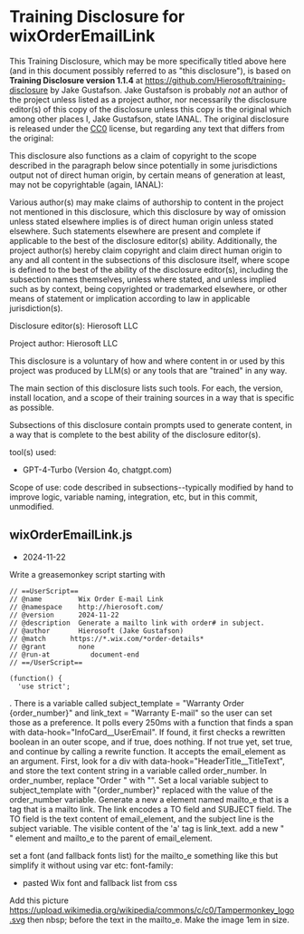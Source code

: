 # Training Disclosure for wixOrderEmailLink
This Training Disclosure, which may be more specifically titled above here (and in this document possibly referred to as "this disclosure"), is based on **Training Disclosure version 1.1.4** at https://github.com/Hierosoft/training-disclosure by Jake Gustafson. Jake Gustafson is probably *not* an author of the project unless listed as a project author, nor necessarily the disclosure editor(s) of this copy of the disclosure unless this copy is the original which among other places I, Jake Gustafson, state IANAL. The original disclosure is released under the [CC0](https://creativecommons.org/public-domain/cc0/) license, but regarding any text that differs from the original:

This disclosure also functions as a claim of copyright to the scope described in the paragraph below since potentially in some jurisdictions output not of direct human origin, by certain means of generation at least, may not be copyrightable (again, IANAL):

Various author(s) may make claims of authorship to content in the project not mentioned in this disclosure, which this disclosure by way of omission unless stated elsewhere implies is of direct human origin unless stated elsewhere. Such statements elsewhere are present and complete if applicable to the best of the disclosure editor(s) ability. Additionally, the project author(s) hereby claim copyright and claim direct human origin to any and all content in the subsections of this disclosure itself, where scope is defined to the best of the ability of the disclosure editor(s), including the subsection names themselves, unless where stated, and unless implied such as by context, being copyrighted or trademarked elsewhere, or other means of statement or implication according to law in applicable jurisdiction(s).

Disclosure editor(s): Hierosoft LLC

Project author: Hierosoft LLC

This disclosure is a voluntary of how and where content in or used by this project was produced by LLM(s) or any tools that are "trained" in any way.

The main section of this disclosure lists such tools. For each, the version, install location, and a scope of their training sources in a way that is specific as possible.

Subsections of this disclosure contain prompts used to generate content, in a way that is complete to the best ability of the disclosure editor(s).

tool(s) used:
- GPT-4-Turbo (Version 4o, chatgpt.com)

Scope of use: code described in subsections--typically modified by hand to improve logic, variable naming, integration, etc, but in this commit, unmodified.

## wixOrderEmailLink.js
- 2024-11-22

Write a greasemonkey script starting with 
```
// ==UserScript==
// @name         Wix Order E-mail Link
// @namespace    http://hierosoft.com/
// @version      2024-11-22
// @description  Generate a mailto link with order# in subject.
// @author       Hierosoft (Jake Gustafson)
// @match      https://*.wix.com/*order-details*
// @grant        none
// @run-at          document-end
// ==/UserScript==

(function() {
  'use strict';
```
. There is a variable called subject_template = "Warranty Order {order_number}" and link_text = "Warranty E-mail" so the user can set those as a preference. It polls every 250ms with a function that finds a span with data-hook="InfoCard__UserEmail". If found, it first checks a rewritten boolean in an outer scope, and if true, does nothing. If not true yet, set true, and continue by calling a rewrite function. It accepts the email_element as an argument. First, look for a div with data-hook="HeaderTitle__TitleText", and store the text content string in a variable called order_number. In order_number, replace "Order " with "". Set a local variable subject to subject_template with "{order_number}" replaced with the value of the order_number variable. Generate a new a element named mailto_e that is a tag that is a mailto link. The link encodes a TO field and SUBJECT field. The TO field is the text content of email_element, and the subject line is the subject variable. The visible content of the 'a' tag is link_text. add a new "<br/>" element and mailto_e to the parent of email_element.

set a font (and fallback fonts list) for the mailto_e something like this but simplify it without using var etc: font-family:

- pasted Wix font and fallback list from css

Add this picture https://upload.wikimedia.org/wikipedia/commons/c/c0/Tampermonkey_logo.svg then nbsp; before the text in the mailto_e. Make the image 1em in size.
